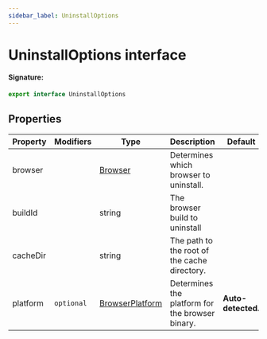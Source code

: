```yaml
---
sidebar_label: UninstallOptions
---
```


# UninstallOptions interface

#### Signature:

```typescript
export interface UninstallOptions
```

## Properties

| Property | Modifiers             | Type                                             | Description                                     | Default            |
| -------- | --------------------- | ------------------------------------------------ | ----------------------------------------------- | ------------------ |
| browser  |                       | [Browser](./browsers.browser.md)                 | Determines which browser to uninstall.          |                    |
| buildId  |                       | string                                           | The browser build to uninstall                  |                    |
| cacheDir |                       | string                                           | The path to the root of the cache directory.    |                    |
| platform | <code>optional</code> | [BrowserPlatform](./browsers.browserplatform.md) | Determines the platform for the browser binary. | **Auto-detected.** |
